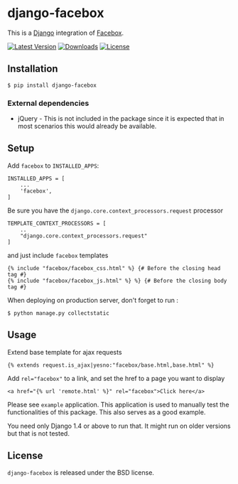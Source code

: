 django-facebox
==============

This is a [Django](https://www.djangoproject.com/) integration of [Facebox](http://defunkt.io/facebox/).

[![Latest Version](https://pypip.in/version/django-facebox/badge.svg)](https://pypi.python.org/pypi/django-facebox/)
[![Downloads](https://pypip.in/download/django-facebox/badge.svg)](https://pypi.python.org/pypi/django-facebox/)
[![License](https://pypip.in/license/django-facebox/badge.svg)](https://pypi.python.org/pypi/django-facebox/)
## Installation

    $ pip install django-facebox

### External dependencies

* jQuery - This is not included in the package since it is expected that in most scenarios this would already be available.

## Setup

Add `facebox` to  `INSTALLED_APPS`:

    INSTALLED_APPS = [
		...
    	'facebox',
	]

Be sure you have the `django.core.context_processors.request` processor

	TEMPLATE_CONTEXT_PROCESSORS = [
		..
    	"django.core.context_processors.request"
	]

and just include `facebox` templates

    {% include "facebox/facebox_css.html" %} {# Before the closing head tag #}
	{% include "facebox/facebox_js.html" %} %} {# Before the closing body tag #}

When deploying on production server, don't forget to run :

    $ python manage.py collectstatic

## Usage

Extend base template for ajax requests

    {% extends request.is_ajax|yesno:"facebox/base.html,base.html" %}

Add `rel="facebox"` to a link, and set the href to a page you want to display

    <a href="{% url 'remote.html' %}" rel="facebox">Click here</a>

Please see `example` application. This application is used to manually test the functionalities of this package. This also serves as a good example.

You need only Django 1.4 or above to run that. It might run on older versions but that is not tested.

## License

`django-facebox` is released under the BSD license.
